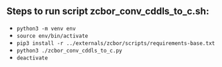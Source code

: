 ## Steps to run script zcbor_conv_cddls_to_c.sh:
- `python3 -m venv env`
- `source env/bin/activate`
- `pip3 install -r ../externals/zcbor/scripts/requirements-base.txt`
- `python3 ./zcbor_conv_cddls_to_c.py`
- `deactivate`
